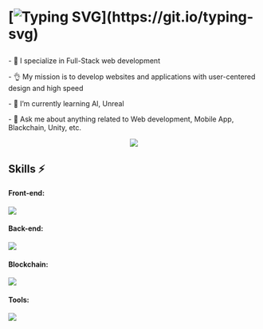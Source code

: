 <h1>

  [![Typing SVG](https://readme-typing-svg.demolab.com?font=Fira+Code&size=30&pause=1000&color=00ADEF&vCenter=true&width=750&height=45&lines=Hi,+I'm+a+senior+full-stack+developer!)](https://git.io/typing-svg)
</h1>
<p>- 🔭 I specialize in Full-Stack web development</p>
<p>- 👌 My mission is to develop websites and applications with user-centered design and high speed</p>
<p>- 🌱 I’m currently learning <span>AI, Unreal</span></p>
<p>- 💬 Ask me about anything related to <span>Web development, Mobile App, Blackchain, Unity, etc.</span></p>

<div align="center">
  <p  align="center">
  <img src="https://user-images.githubusercontent.com/73097560/115834477-dbab4500-a447-11eb-908a-139a6edaec5c.gif">             
  <br>
</div>
  
##  Skills ⚡
  
#### Front-end:
![](https://skillicons.dev/icons?i=react,nextjs,redux,java,js,ts,figma,html,css,bootstrap,tailwind,wordpress,nodejs,vite,unity,graphql,firebase,figma,materialui,svg)
  
#### Back-end:
![](https://skillicons.dev/icons?i=ts,py,php,wordpress,nodejs,express,cpp,graphql,mongodb,mysql,postgres)

#### Blockchain:
![](https://skillicons.dev/icons?i=java,ts,py,php,cpp,c)

#### Tools:
![](https://skillicons.dev/icons?i=vscode,visualstudio,androidstudio,github,git,npm,docker,babel,postman,powershell)
<!--  
<div align="center">
  <p  align="center">
  <img src="https://user-images.githubusercontent.com/73097560/115834477-dbab4500-a447-11eb-908a-139a6edaec5c.gif">             
  <br>
</div>

## 🌐 Connect With Me
<p align="left">
<a href="mailto:wowha201726@gmail.com" target="_blank"><img src="https://skillicons.dev/icons?i=gmail" height="48"/></a>
</p>-->
